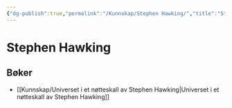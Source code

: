 ```yaml
---
{"dg-publish":true,"permalink":"/Kunnskap/Stephen Hawking/","title":"Stephen Hawking","tags":["forfatter","fysikk"]}
---
```


# Stephen Hawking

## Bøker
- [[Kunnskap/Universet i et nøtteskall av Stephen Hawking\|Universet i et nøtteskall av Stephen Hawking]]

